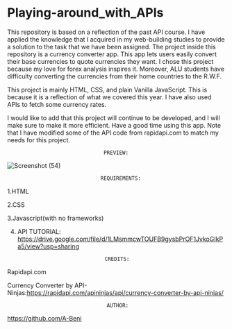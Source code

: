 # Playing-around_with_APIs

This repository is based on a reflection of the past API course. I have applied the knowledge that I acquired in my web-building studies to provide a solution to the task that we have been assigned. The project inside this repository is a currency converter app. This app lets users easily convert their base currencies to quote currencies they want. I chose this project because my love for forex analysis inspires it. Moreover, ALU students have difficulty converting the currencies from their home countries to the R.W.F.

This project is mainly HTML, CSS, and plain Vanilla JavaScript. This is because it is a reflection of what we covered this year. I have also used APIs to fetch some currency rates.

I would like to add that this project will continue to be developed, and I will make sure to make it more efficient.
Have a good time using this app. Note that I have modified some of the API code from rapidapi.com to match my needs for this project. 


                                   PREVIEW:


![Screenshot (54)](https://github.com/A-Beni/Playing-around_with_APIs/assets/116795484/10ca1697-1c3a-4a91-9a19-0e67754dc37e)

                                  REQUIREMENTS:

1.HTML

2.CSS

3.Javascript(with no frameworks)

4. API
                                   TUTORIAL:
https://drive.google.com/file/d/1LMsmmcwTOUFB9gysbPrOF1JvkoGIkPa5/view?usp=sharing

                                   CREDITS:

Rapidapi.com

Currency Converter by API-Ninjas:https://rapidapi.com/apininjas/api/currency-converter-by-api-ninjas/

                                    AUTHOR:
https://github.com/A-Beni 





